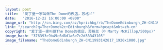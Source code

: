 ```yaml
---
layout: post
title:  "爱丁堡一家叫做The Dome的夜店，苏格兰"
date:   "2016-12-22 16:00:00 +0800"
image_url: "http://cn.bing.com/az/hprichbg/rb/TheDomeEdinburgh_ZH-CN11993142817_1920x1080.jpg"
link: "/search?q=The+Dome%2c+Edinburgh&form=hpcapt&mkt=zh-cn"
copyright: "爱丁堡一家叫做The Dome的夜店，苏格兰 (© Marty McKillop/500px)"
image_hash: "376393c9b49c6d8d1a6e7c2d38343105"
image_filename: "TheDomeEdinburgh_ZH-CN11993142817_1920x1080.jpg"
---
```

